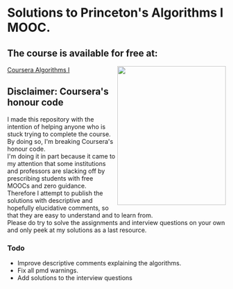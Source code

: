 # Solutions to Princeton's Algorithms I MOOC.

<h2>The course is available for free at:</h2>
<p>
  <a><img style="text-align:right;" src="https://algs4.cs.princeton.edu/cover.png" align="right" width="250" height="320"/></a>

   [Coursera Algorithms I](https://www.coursera.org/learn/algorithms-part1/home/welcome)

</p>

<h2>Disclaimer: Coursera's honour code</h2>

<p>
I made this repository with the intention of helping anyone who is stuck trying to complete the course. 
By doing so, I'm breaking Coursera's honour code.</br>
I'm doing it in part because it came to my attention that some institutions and professors are slacking off by prescribing students with free MOOCs and zero guidance.
Therefore I attempt to publish the solutions with descriptive and hopefully elucidative comments, so that they are easy to understand and to learn from.</br>
Please do try to solve the assignments and interview questions on your own and only peek at my solutions as a last resource.</li>
</p>

<h3>Todo</h3>
<ul>
  <li> Improve descriptive comments explaining the algorithms. </li>
  <li> Fix all pmd warnings. </li>
  <li> Add solutions to the interview questions </li>
</ul>

